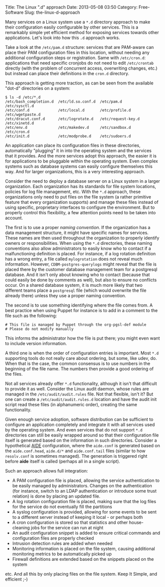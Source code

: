 Title: The Linux ".d" approach
Date: 2013-05-08 03:50
Category: Free-Software
Slug: the-linux-d-approach

Many services on a Linux system use a `*.d` directory approach to make
their configuration easily configurable by other services. This is a
remarkably simple yet efficient method for exposing services towards
other applications. Let's look into how this `.d` approach works.

Take a look at the `/etc/pam.d` structure: services that are PAM-aware
can place their PAM configuration files in this location, without
needing any additional configuration steps or registration. Same with
`/etc/cron.d`: applications that need specific cronjobs do not need to
edit `/etc/crontab` directly (with the problem of concurrent access,
overwriting changes, etc.) but instead can place their definitions in
the `cron.d` directory.

This approach is getting more traction, as can be seen from the
available "dot-d" directories on a system:

    $ ls -d /etc/*.d
    /etc/bash_completion.d  /etc/ld.so.conf.d  /etc/pam.d          /etc/sysctl.d
    /etc/conf.d             /etc/local.d       /etc/profile.d      /etc/wgetpaste.d
    /etc/dracut.conf.d      /etc/logrotate.d   /etc/request-key.d  /etc/xinetd.d
    /etc/env.d              /etc/makedev.d     /etc/sandbox.d      /etc/cron.d
    /etc/init.d             /etc/modprobe.d    /etc/sudoers.d

An application can place its configuration files in these directories,
automatically "plugging" it in into the operating system and the
services that it provides. And the more services adopt this approach,
the easier it is for applications to be pluggable within the operating
system. Even complex systems such as database systems can easily
configure themselves this way. And for larger organizations, this is a
very interesting approach.

Consider the need to deploy a database server on a Linux system in a
larger organization. Each organization has its standards for file system
locations, policies for log file management, etc. With the `*.d`
approach, these organizations only need to put files on the file system
(a rather primitive feature that every organization supports) and manage
these files instead of using specific, proprietary interfaces to
configure the environment. But to properly control this flexibility, a
few attention points need to be taken into account.

The first is to use a proper *naming convention*. If the organization
has a data management structure, it might have specific names for
services. These names are then used throughout the organization to
properly identify owners or responsibilities. When using the `*.d`
directories, these naming conventions also allow administrators to
easily know who to contact if a malfunctioning definition is placed. For
instance, if a log rotation definition has a wrong entry, a file called
`mylogrotation` does not reveal much information. However,
`CDBM-postgres-querylogs` might reveal that the file is placed there by
the customer database management team for a postgresql database. And it
isn't only about knowing who to contact (because that could easily be
done by comments as well), but also to ensure no conflicts occur. On a
shared database system, it is much more likely that two different teams
place a `postgresql` file (which would overwrite the file already there)
unless they use a proper naming convention.

The second is to use something identifying where the file comes from. A
best practice when using Puppet for instance is to add in a comment to
the file such as the following:

    # This file is managed by Puppet through the org-pgsl-def module
    # Please do not modify manually

This informs the administrator how the file is put there; you might even
want to include version information.

A third one is when the order of configuration entries is important.
Most `*.d` supporting tools do not really care about ordering, but some,
like udev, do. When that is the case, the common consensus is to use
numbers in the beginning of the file name. The numbers then provide a
good ordering of the files.

Not all services already offer `*.d` functionality, although it isn't
that difficult to provide it as well. Consider the Linux audit daemon,
whose rules are managed in the `/etc/audit/audit.rules` file. Not that
flexible, isn't it? But one can create a `/etc/audit/audit.rules.d`
location and have the audit init script read these files (in
alphanumeric order), creating the same functionality.

Given enough service adoption, software distribution can be sufficient
to configure an application completely and integrate it with all
services used by the operating system. And even services that do not
support `*.d` directories can still be easily wrapped around so that
their configuration file itself is generated based on the information in
such directories. Consider a hypothetical
[AIDE](https://wiki.gentoo.org/wiki/AIDE) configuration, where the
`aide.conf` is generated based on the `aide.conf.head`, `aide.d/*` and
`aide.conf.tail` files (similar to how `resolv.conf` is sometimes
managed). The generation is triggered right before **aide** itself is
called (perhaps all in a single script).

Such an approach allows full integration:

-   A PAM configuration file is placed, allowing the service
    authentication to be easily managed by administrators. Changes on
    the authentication (for instance, switch to an LDAP authentication
    or introduce some trust relation) is done by placing an
    updated file.
-   A log rotation configuration file is placed, making sure that the
    log files for the service do not eventually fill the partitions
-   A syslog configuration is provided, allowing for some events to be
    sent to a different server instead of keeping it local - or perhaps
    both
-   A cron configuration is stored so that statistics and other
    house-cleaning jobs for the service can run at night
-   An audit configuration snippet is added to ensure critical commands
    and configuration files are properly checked
-   Intrusion detection rules are added when needed
-   Monitoring information is placed on the file system, causing
    additional monitoring metrics to be automatically picked up
-   Firewall definitions are extended based on the snippets placed on
    the system

etc. And all this by only placing files on the file system. Keep It
Simple, and efficient ;-)
